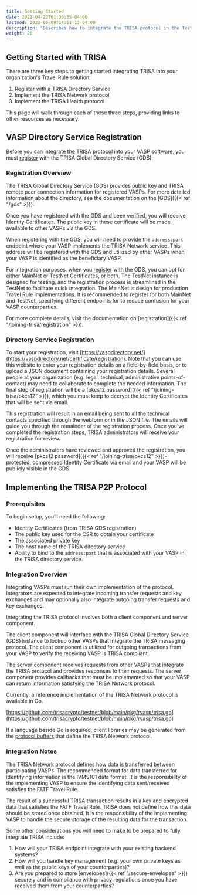 ```yaml
---
title: Getting Started
date: 2021-04-23T01:35:35-04:00
lastmod: 2022-06-08T14:51:13-04:00
description: "Describes how to integrate the TRISA protocol in the TestNet"
weight: 20
---
```



## Getting Started with TRISA

There are three key steps to getting started integrating TRISA into your organization's Travel Rule solution:

1. Register with a TRISA Directory Service
2. Implement the TRISA Network protocol
3. Implement the TRISA Health protocol

This page will walk through each of these three steps, providing links to other resources as necessary.

## VASP Directory Service Registration

Before you can integrate the TRISA protocol into your VASP software, you must [register](https://vaspdirectory.net/certificate/registration) with the TRISA Global Directory Service (GDS).

### Registration Overview

The TRISA Global Directory Service (GDS) provides public key and TRISA remote peer connection information for registered VASPs. For more detailed information about the directory, see the documentation on the [GDS]({{< ref "/gds" >}}).

Once you have registered with the GDS and been verified, you will receive Identity Certificates. The public key in these certificate will be made available to other VASPs via the GDS.

When registering with the GDS, you will need to provide the `address:port` endpoint where your VASP implements the TRISA Network service. This address will be registered with the GDS and utilized by other VASPs when your VASP is identified as the beneficiary VASP.

For integration purposes, when you [register](https://vaspdirectory.net/certificate/registration) with the GDS, you can opt for either MainNet or TestNet Certificates, or both. The TestNet instance is designed for testing, and the registration process is streamlined in the TestNet to facilitate quick integration. The MainNet is design for production Travel Rule implementations. It is recommended to register for both MainNet and TestNet, specifying different endpoints for to reduce confusion for your VASP counterparties.

For more complete details, visit the documentation on [registration]({{< ref "/joining-trisa/registration" >}}).

### Directory Service Registration

To start your registration, visit [https://vaspdirectory.net/](https://vaspdirectory.net/certificate/registration). Note that you can use this website to enter your registration details on a field-by-field basis, or to upload a JSON document containing your registration details. Several people at your organization (e.g. legal, technical, administrative points-of-contact) may need to collaborate to complete the needed information. The final step of registration will be a [pkcs12 password]({{< ref "/joining-trisa/pkcs12" >}}), which you must keep to decrypt the Identity Certificates that will be sent via email.

This registration will result in an email being sent to all the technical contacts specified through the webform or in the JSON file. The emails will guide you through the remainder of the registration process. Once you’ve completed the registration steps, TRISA administrators will receive your registration for review.

Once the administrators have reviewed and approved the registration, you will receive [pkcs12 password]({{< ref "/joining-trisa/pkcs12" >}})-protected, compressed Identity Certificate via email and your VASP will be publicly visible in the GDS.


## Implementing the TRISA P2P Protocol

### Prerequisites

To begin setup, you’ll need the following:

*   Identity Certificates (from TRISA GDS registration)
*   The public key used for the CSR to obtain your certificate
*   The associated private key
*   The host name of the TRISA directory service
*   Ability to bind to the `address:port` that is associated with your VASP in the TRISA directory service.

### Integration Overview

Integrating VASPs must run their own implementation of the protocol. Integrators are expected to integrate incoming transfer requests and key exchanges and may optionally also integrate outgoing transfer requests and key exchanges.

Integrating the TRISA protocol involves both a client component and server component.

The client component will interface with the TRISA Global Directory Service (GDS) instance to lookup other VASPs that integrate the TRISA messaging protocol. The client component is utilized for outgoing transactions from your VASP to verify the receiving VASP is TRISA compliant.

The server component receives requests from other VASPs that integrate the TRISA protocol and provides responses to their requests. The server component provides callbacks that must be implemented so that your VASP can return information satisfying the TRISA Network protocol.

Currently, a reference implementation of the TRISA Network protocol is available in Go.

[https://github.com/trisacrypto/testnet/blob/main/pkg/rvasp/trisa.go](https://github.com/trisacrypto/testnet/blob/main/pkg/rvasp/trisa.go)

If a language beside Go is required, client libraries may be generated from the [protocol buffers](https://github.com/trisacrypto/trisa/tree/main/proto) that define the TRISA Network protocol.

### Integration Notes

The TRISA Network protocol defines how data is transferred between participating VASPs. The recommended format for data transferred for identifying information is the IVMS101 data format. It is the responsibility of the implementing VASP to ensure the identifying data sent/received satisfies the FATF Travel Rule.

The result of a successful TRISA transaction results in a key and encrypted data that satisfies the FATF Travel Rule. TRISA does not define how this data should be stored once obtained. It is the responsibility of the implementing VASP to handle the secure storage of the resulting data for the transaction.

Some other considerations you will need to make to be prepared to fully integrate TRISA include:

1. How will your TRISA endpoint integrate with your existing backend systems?
2. How will you handle key management (e.g. your own private keys as well as the public keys of your counterparties)?
3. Are you prepared to store [envelopes]({{< ref "/secure-envelopes" >}}) securely and in compliance with privacy regulations once you have received them from your counterparties?


